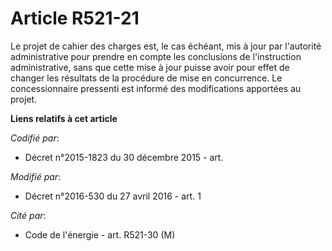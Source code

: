 # Article R521-21

Le projet de cahier des charges est, le cas échéant, mis à jour par l'autorité administrative pour prendre en compte les
conclusions de l'instruction administrative, sans que cette mise à jour puisse avoir pour effet de changer les résultats de
la procédure de mise en concurrence. Le concessionnaire pressenti est informé des modifications apportées au projet.

**Liens relatifs à cet article**

_Codifié par_:

  - Décret n°2015-1823 du 30 décembre 2015 - art.

_Modifié par_:

  - Décret n°2016-530 du 27 avril 2016 - art. 1

_Cité par_:

  - Code de l'énergie - art. R521-30 (M)

